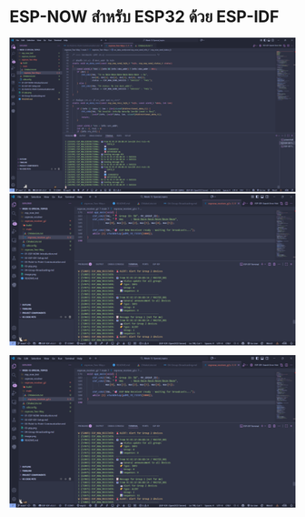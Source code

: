 # ESP-NOW สำหรับ ESP32 ด้วย ESP-IDF
![alt text](image.png)
![alt text](image-1.png)

![group04](image-1.png)